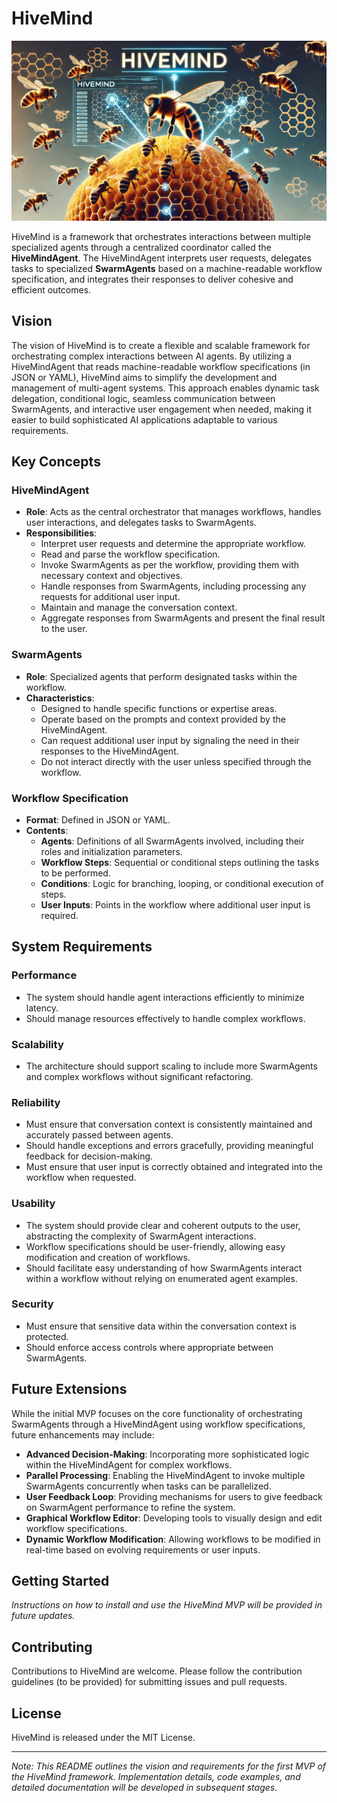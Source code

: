 # HiveMind

![HiveMind Logo](./assets/hivemind.png)

HiveMind is a framework that orchestrates interactions between multiple specialized agents through a centralized coordinator called the **HiveMindAgent**. The HiveMindAgent interprets user requests, delegates tasks to specialized **SwarmAgents** based on a machine-readable workflow specification, and integrates their responses to deliver cohesive and efficient outcomes.

## Vision

The vision of HiveMind is to create a flexible and scalable framework for orchestrating complex interactions between AI agents. By utilizing a HiveMindAgent that reads machine-readable workflow specifications (in JSON or YAML), HiveMind aims to simplify the development and management of multi-agent systems. This approach enables dynamic task delegation, conditional logic, seamless communication between SwarmAgents, and interactive user engagement when needed, making it easier to build sophisticated AI applications adaptable to various requirements.

## Key Concepts

### HiveMindAgent

- **Role**: Acts as the central orchestrator that manages workflows, handles user interactions, and delegates tasks to SwarmAgents.
- **Responsibilities**:
  - Interpret user requests and determine the appropriate workflow.
  - Read and parse the workflow specification.
  - Invoke SwarmAgents as per the workflow, providing them with necessary context and objectives.
  - Handle responses from SwarmAgents, including processing any requests for additional user input.
  - Maintain and manage the conversation context.
  - Aggregate responses from SwarmAgents and present the final result to the user.

### SwarmAgents

- **Role**: Specialized agents that perform designated tasks within the workflow.
- **Characteristics**:
  - Designed to handle specific functions or expertise areas.
  - Operate based on the prompts and context provided by the HiveMindAgent.
  - Can request additional user input by signaling the need in their responses to the HiveMindAgent.
  - Do not interact directly with the user unless specified through the workflow.

### Workflow Specification

- **Format**: Defined in JSON or YAML.
- **Contents**:
  - **Agents**: Definitions of all SwarmAgents involved, including their roles and initialization parameters.
  - **Workflow Steps**: Sequential or conditional steps outlining the tasks to be performed.
  - **Conditions**: Logic for branching, looping, or conditional execution of steps.
  - **User Inputs**: Points in the workflow where additional user input is required.

## System Requirements

### Performance

- The system should handle agent interactions efficiently to minimize latency.
- Should manage resources effectively to handle complex workflows.

### Scalability

- The architecture should support scaling to include more SwarmAgents and complex workflows without significant refactoring.

### Reliability

- Must ensure that conversation context is consistently maintained and accurately passed between agents.
- Should handle exceptions and errors gracefully, providing meaningful feedback for decision-making.
- Must ensure that user input is correctly obtained and integrated into the workflow when requested.

### Usability

- The system should provide clear and coherent outputs to the user, abstracting the complexity of SwarmAgent interactions.
- Workflow specifications should be user-friendly, allowing easy modification and creation of workflows.
- Should facilitate easy understanding of how SwarmAgents interact within a workflow without relying on enumerated agent examples.

### Security

- Must ensure that sensitive data within the conversation context is protected.
- Should enforce access controls where appropriate between SwarmAgents.

## Future Extensions

While the initial MVP focuses on the core functionality of orchestrating SwarmAgents through a HiveMindAgent using workflow specifications, future enhancements may include:

- **Advanced Decision-Making**: Incorporating more sophisticated logic within the HiveMindAgent for complex workflows.
- **Parallel Processing**: Enabling the HiveMindAgent to invoke multiple SwarmAgents concurrently when tasks can be parallelized.
- **User Feedback Loop**: Providing mechanisms for users to give feedback on SwarmAgent performance to refine the system.
- **Graphical Workflow Editor**: Developing tools to visually design and edit workflow specifications.
- **Dynamic Workflow Modification**: Allowing workflows to be modified in real-time based on evolving requirements or user inputs.

## Getting Started

_Instructions on how to install and use the HiveMind MVP will be provided in future updates._

## Contributing

Contributions to HiveMind are welcome. Please follow the contribution guidelines (to be provided) for submitting issues and pull requests.

## License

HiveMind is released under the MIT License.

---

_Note: This README outlines the vision and requirements for the first MVP of the HiveMind framework. Implementation details, code examples, and detailed documentation will be developed in subsequent stages._
